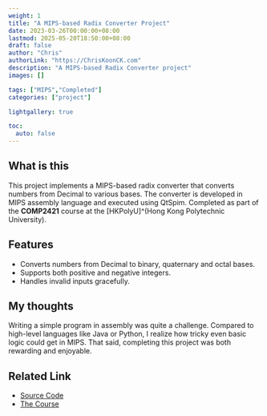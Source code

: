 ```yaml
---
weight: 1
title: "A MIPS-based Radix Converter Project"
date: 2023-03-26T00:00:00+08:00
lastmod: 2025-05-20T18:50:00+08:00
draft: false
author: "Chris"
authorLink: "https://ChrisKoonCK.com"
description: "A MIPS-based Radix Converter project"
images: []

tags: ["MIPS","Completed"]
categories: ["project"]

lightgallery: true

toc:
  auto: false
---
```


## What is this

This project implements a MIPS-based radix converter that converts numbers from Decimal to various bases. 
The converter is developed in MIPS assembly language and executed using QtSpim. 
Completed as part of the **COMP2421** course at the [HKPolyU]^(Hong Kong Polytechnic University).

## Features

- Converts numbers from Decimal to binary, quaternary and octal bases.
- Supports both positive and negative integers.
- Handles invalid inputs gracefully.

## My thoughts
Writing a simple program in assembly was quite a challenge. 
Compared to high-level languages like Java or Python, 
I realize how tricky even basic logic could get in MIPS. 
That said, completing this project was both rewarding and enjoyable. 

## Related Link

- [Source Code](https://github.com/ChrisWK51/COMP2421_PA1)
- [The Course](https://www.polyu.edu.hk/comp/docdrive/ug/subject/COMP2421.pdf)